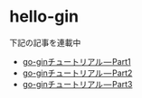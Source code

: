 # hello-gin

下記の記事を連載中

- [go-ginチュートリアル — Part1](https://medium.com/@gavin.zhou/go-gin%E3%83%81%E3%83%A5%E3%83%BC%E3%83%88%E3%83%AA%E3%82%A2%E3%83%AB-part1-f480dffd7695)
- [go-ginチュートリアル — Part2](https://medium.com/@gavin.zhou/go-gin%E3%83%81%E3%83%A5%E3%83%BC%E3%83%88%E3%83%AA%E3%82%A2%E3%83%AB-part2-3461b6b049dd)
- [go-ginチュートリアル — Part3](https://medium.com/@gavin.zhou/go-gin%E3%83%81%E3%83%A5%E3%83%BC%E3%83%88%E3%83%AA%E3%82%A2%E3%83%AB-part3-80c3c3080242)